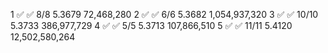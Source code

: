 1	✅	✅ 8/8   5.3679     72,468,280
2	✅	✅ 6/6   5.3682  1,054,937,320
3	✅	✅ 10/10 5.3733    386,977,729
4	✅	✅ 5/5   5.3713    107,866,510
5	✅	✅ 11/11 5.4120 12,502,580,264
